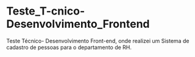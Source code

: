 # Teste_T-cnico-Desenvolvimento_Frontend
Teste Técnico- Desenvolvimento Front-end, onde realizei um Sistema de cadastro de pessoas para o departamento de RH.
